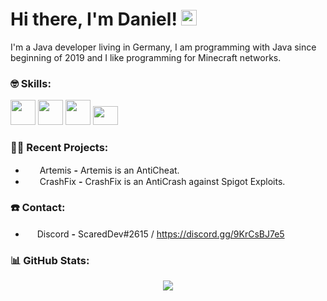 # Hi there, I'm Daniel! <img src="https://github.com/TheDudeThatCode/TheDudeThatCode/blob/master/Assets/Hi.gif" width="25px">

I'm a Java developer living in Germany, I am programming with Java since beginning of 2019 and I like programming for Minecraft networks.

### :nerd_face: Skills:
<p align="left">
  <img src="https://img.icons8.com/color/48/000000/java-coffee-cup-logo.png" height="auto" width="40px">
  <img src="https://www.vectorlogo.zone/logos/git-scm/git-scm-icon.svg" height="auto" width="40px">
  <img src="https://raw.githubusercontent.com/Rainnny7/Rainnny7/master/assets/maven.svg" height="40px" width="40px">
  <img src="https://user-images.githubusercontent.com/59137634/134815727-f7a92591-769c-48ba-8ff8-52574db2b191.png" height="30" width="40px">
</p>

### :technologist: Recent Projects:
- &nbsp;<img src="https://user-images.githubusercontent.com/59137634/134815510-2f820020-a7f3-4402-889a-414c740ebd87.png" height="15px" width="15px"> Artemis **-** Artemis is an AntiCheat.
- &nbsp;<img src="https://user-images.githubusercontent.com/59137634/134815762-cb82e056-f0ae-4d9f-aece-d8c8f08e89f9.png" height="15px" width="15px"> CrashFix **-** CrashFix is an AntiCrash against Spigot Exploits.

### ☎️ Contact:
- <img src="https://raw.githubusercontent.com/Rainnny7/Rainnny7/master/assets/discord.svg" width="15px"> Discord **-** ScaredDev#2615 / https://discord.gg/9KrCsBJ7e5

### :bar_chart: GitHub Stats:
<p align="center">
  <img src="https://github-readme-stats.vercel.app/api?username=ScaredDev&show_icons=true&theme=radical" />
</p>
